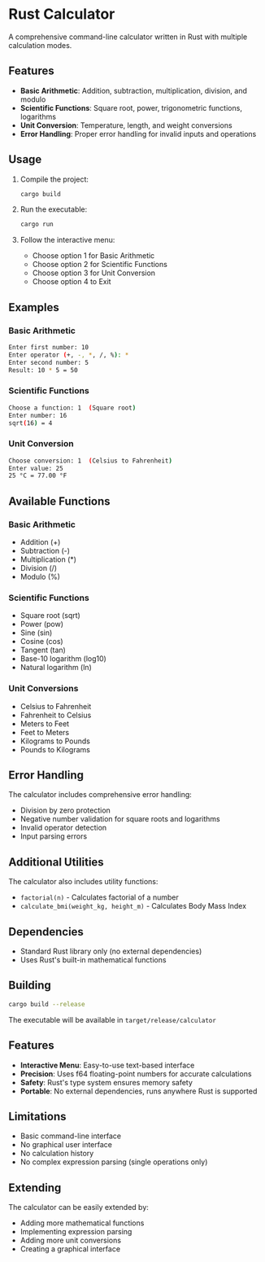 # Rust Calculator

A comprehensive command-line calculator written in Rust with multiple calculation modes.

## Features

- **Basic Arithmetic**: Addition, subtraction, multiplication, division, and modulo
- **Scientific Functions**: Square root, power, trigonometric functions, logarithms
- **Unit Conversion**: Temperature, length, and weight conversions
- **Error Handling**: Proper error handling for invalid inputs and operations

## Usage

1. Compile the project:
   ```bash
   cargo build
   ```

2. Run the executable:
   ```bash
   cargo run
   ```

3. Follow the interactive menu:
   - Choose option 1 for Basic Arithmetic
   - Choose option 2 for Scientific Functions
   - Choose option 3 for Unit Conversion
   - Choose option 4 to Exit

## Examples

### Basic Arithmetic
```bash
Enter first number: 10
Enter operator (+, -, *, /, %): *
Enter second number: 5
Result: 10 * 5 = 50
```

### Scientific Functions
```bash
Choose a function: 1  (Square root)
Enter number: 16
sqrt(16) = 4
```

### Unit Conversion
```bash
Choose conversion: 1  (Celsius to Fahrenheit)
Enter value: 25
25 °C = 77.00 °F
```

## Available Functions

### Basic Arithmetic
- Addition (+)
- Subtraction (-)
- Multiplication (*)
- Division (/)
- Modulo (%)

### Scientific Functions
- Square root (sqrt)
- Power (pow)
- Sine (sin)
- Cosine (cos)
- Tangent (tan)
- Base-10 logarithm (log10)
- Natural logarithm (ln)

### Unit Conversions
- Celsius to Fahrenheit
- Fahrenheit to Celsius
- Meters to Feet
- Feet to Meters
- Kilograms to Pounds
- Pounds to Kilograms

## Error Handling

The calculator includes comprehensive error handling:
- Division by zero protection
- Negative number validation for square roots and logarithms
- Invalid operator detection
- Input parsing errors

## Additional Utilities

The calculator also includes utility functions:
- `factorial(n)` - Calculates factorial of a number
- `calculate_bmi(weight_kg, height_m)` - Calculates Body Mass Index

## Dependencies

- Standard Rust library only (no external dependencies)
- Uses Rust's built-in mathematical functions

## Building

```bash
cargo build --release
```

The executable will be available in `target/release/calculator`

## Features

- **Interactive Menu**: Easy-to-use text-based interface
- **Precision**: Uses f64 floating-point numbers for accurate calculations
- **Safety**: Rust's type system ensures memory safety
- **Portable**: No external dependencies, runs anywhere Rust is supported

## Limitations

- Basic command-line interface
- No graphical user interface
- No calculation history
- No complex expression parsing (single operations only)

## Extending

The calculator can be easily extended by:
- Adding more mathematical functions
- Implementing expression parsing
- Adding more unit conversions
- Creating a graphical interface
